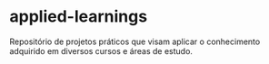 # applied-learnings
Repositório de projetos práticos que visam aplicar o conhecimento adquirido em diversos cursos e áreas de estudo.
